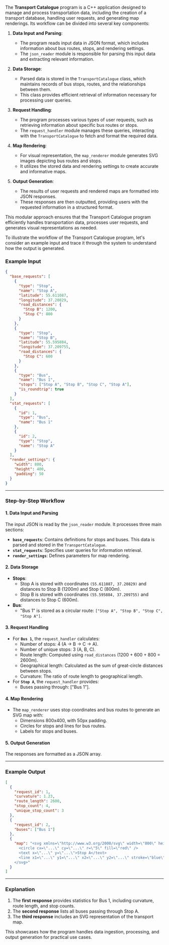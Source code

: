 The **Transport Catalogue** program is a C++ application designed to manage and process transportation data, including the creation of a transport database, handling user requests, and generating map renderings. Its workflow can be divided into several key components:

1. **Data Input and Parsing**:
   - The program reads input data in JSON format, which includes information about bus routes, stops, and rendering settings.
   - The `json_reader` module is responsible for parsing this input data and extracting relevant information.

2. **Data Storage**:
   - Parsed data is stored in the `TransportCatalogue` class, which maintains records of bus stops, routes, and the relationships between them.
   - This class provides efficient retrieval of information necessary for processing user queries.

3. **Request Handling**:
   - The program processes various types of user requests, such as retrieving information about specific bus routes or stops.
   - The `request_handler` module manages these queries, interacting with the `TransportCatalogue` to fetch and format the required data.

4. **Map Rendering**:
   - For visual representation, the `map_renderer` module generates SVG images depicting bus routes and stops.
   - It utilizes the stored data and rendering settings to create accurate and informative maps.

5. **Output Generation**:
   - The results of user requests and rendered maps are formatted into JSON responses.
   - These responses are then outputted, providing users with the requested information in a structured format.

This modular approach ensures that the Transport Catalogue program efficiently handles transportation data, processes user requests, and generates visual representations as needed.

To illustrate the workflow of the Transport Catalogue program, let's consider an example input and trace it through the system to understand how the output is generated.

### **Example Input**
```json
{
  "base_requests": [
    {
      "type": "Stop",
      "name": "Stop A",
      "latitude": 55.611087,
      "longitude": 37.20829,
      "road_distances": {
        "Stop B": 1200,
        "Stop C": 800
      }
    },
    {
      "type": "Stop",
      "name": "Stop B",
      "latitude": 55.595884,
      "longitude": 37.209755,
      "road_distances": {
        "Stop C": 600
      }
    },
    {
      "type": "Bus",
      "name": "Bus 1",
      "stops": ["Stop A", "Stop B", "Stop C", "Stop A"],
      "is_roundtrip": true
    }
  ],
  "stat_requests": [
    {
      "id": 1,
      "type": "Bus",
      "name": "Bus 1"
    },
    {
      "id": 2,
      "type": "Stop",
      "name": "Stop A"
    }
  ],
  "render_settings": {
    "width": 800,
    "height": 400,
    "padding": 50
  }
}
```

---

### **Step-by-Step Workflow**

#### 1. **Data Input and Parsing**
The input JSON is read by the `json_reader` module. It processes three main sections:
- **`base_requests`**: Contains definitions for stops and buses. This data is parsed and stored in the `TransportCatalogue`.
- **`stat_requests`**: Specifies user queries for information retrieval.
- **`render_settings`**: Defines parameters for map rendering.

#### 2. **Data Storage**
- **Stops**:
  - Stop A is stored with coordinates `(55.611087, 37.20829)` and distances to Stop B (1200m) and Stop C (800m).
  - Stop B is stored with coordinates `(55.595884, 37.209755)` and distances to Stop C (600m).
- **Bus**:
  - "Bus 1" is stored as a circular route: `["Stop A", "Stop B", "Stop C", "Stop A"]`.

#### 3. **Request Handling**
- For **`Bus 1`**, the `request_handler` calculates:
  - Number of stops: 4 (A → B → C → A).
  - Number of unique stops: 3 (A, B, C).
  - Route length: Computed using `road_distances` (1200 + 600 + 800 = 2600m).
  - Geographical length: Calculated as the sum of great-circle distances between stops.
  - Curvature: The ratio of route length to geographical length.
- For **`Stop A`**, the `request_handler` provides:
  - Buses passing through: ["Bus 1"].

#### 4. **Map Rendering**
- The `map_renderer` uses stop coordinates and bus routes to generate an SVG map with:
  - Dimensions 800x400, with 50px padding.
  - Circles for stops and lines for bus routes.
  - Labels for stops and buses.

#### 5. **Output Generation**
The responses are formatted as a JSON array.

---

### **Example Output**
```json
[
  {
    "request_id": 1,
    "curvature": 1.23,
    "route_length": 2600,
    "stop_count": 4,
    "unique_stop_count": 3
  },
  {
    "request_id": 2,
    "buses": ["Bus 1"]
  },
  {
    "map": "<svg xmlns=\"http://www.w3.org/2000/svg\" width=\"800\" height=\"400\">
      <circle cx=\"...\" cy=\"...\" r=\"5\" fill=\"red\" />
      <text x=\"...\" y=\"...\">Stop A</text>
      <line x1=\"...\" y1=\"...\" x2=\"...\" y2=\"...\" stroke=\"blue\" />
    </svg>"
  }
]
```

---

### **Explanation**
1. The **first response** provides statistics for Bus 1, including curvature, route length, and stop counts.
2. The **second response** lists all buses passing through Stop A.
3. The **third response** includes an SVG representation of the transport map.

This showcases how the program handles data ingestion, processing, and output generation for practical use cases.